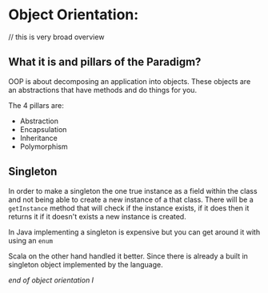 # Object Orientation:

// this is very broad overview

## What it is and pillars of the Paradigm?

OOP is about decomposing an application into objects. These objects are an abstractions that have methods and do things for you.

The 4 pillars are:

- Abstraction
- Encapsulation
- Inheritance
- Polymorphism

## Singleton

In order to make a singleton the one true instance as a field within the class and not being able to create a new instance of a that class. There will be a `getInstance` method that will check if the instance exists, if it does then it returns it if it doesn't exists a new instance is created.

In Java implementing a singleton is expensive but you can get around it with using an `enum`

Scala on the other hand handled it better. Since there is already a built in singleton object implemented by the language.

*end of object orientation I*
